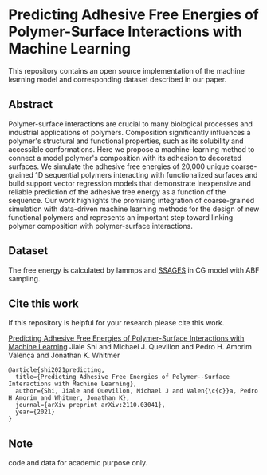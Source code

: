# Predicting Adhesive Free Energies of Polymer-Surface Interactions with Machine Learning

This repository contains an open source implementation of the machine learning model and corresponding dataset described in our paper.


## Abstract

Polymer-surface interactions are crucial to many biological processes and industrial applications of polymers. Composition significantly influences a polymer's structural and functional properties, such as its solubility and accessible conformations. Here we propose a machine-learning method to connect a model polymer's composition with its adhesion to decorated surfaces. We simulate the adhesive free energies of 20,000 unique coarse-grained 1D sequential polymers interacting with functionalized surfaces and build support vector regression models that demonstrate inexpensive and reliable prediction of the adhesive free energy as a function of the sequence. Our work highlights the promising integration of coarse-grained simulation with data-driven machine learning methods for the design of new functional polymers and represents an important step toward linking polymer composition with polymer-surface interactions.

## Dataset

The free energy is calculated by lammps and [SSAGES](https://ssagesproject.github.io/docs/) in CG model with ABF sampling.

## Cite this work

If this repository is helpful for your research please cite this work.

[Predicting Adhesive Free Energies of Polymer-Surface Interactions with Machine Learning](https://arxiv.org/abs/2110.03041)
Jiale Shi and Michael J. Quevillon and Pedro H. Amorim Valença and Jonathan K. Whitmer
```
@article{shi2021predicting,
  title={Predicting Adhesive Free Energies of Polymer--Surface Interactions with Machine Learning},
  author={Shi, Jiale and Quevillon, Michael J and Valen{\c{c}}a, Pedro H Amorim and Whitmer, Jonathan K},
  journal={arXiv preprint arXiv:2110.03041},
  year={2021}
}
```

## Note
code and data for academic purpose only.
